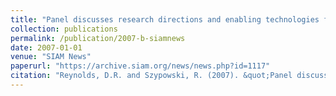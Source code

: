 ```yaml
---
title: "Panel discusses research directions and enabling technologies for the future"
collection: publications
permalink: /publication/2007-b-siamnews
date: 2007-01-01
venue: "SIAM News"
paperurl: "https://archive.siam.org/news/news.php?id=1117"
citation: "Reynolds, D.R. and Szypowski, R. (2007). &quot;Panel discusses research directions and enabling technologies for the future.&quot; <i>SIAM News</i>, 40(4)."
---
```

